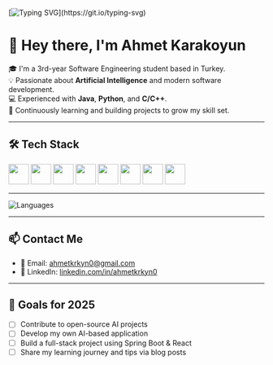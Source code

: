 <!-- Typing animation -->
[![Typing SVG](https://readme-typing-svg.herokuapp.com?font=Fira+Code&duration=3000&pause=800&color=00BFFF&center=true&vCenter=true&width=435&lines=Hi+there!+I'm+Ahmet+Karakoyun;Software+Engineering+Student;AI+Enthusiast+%F0%9F%A7%91%E2%80%8D%F0%9F%92%BB;Welcome+to+my+GitHub!)](https://git.io/typing-svg)

# 👋 Hey there, I'm Ahmet Karakoyun

🎓 I'm a 3rd-year Software Engineering student based in Turkey.  
💡 Passionate about **Artificial Intelligence** and modern software development.  
💻 Experienced with **Java**, **Python**, and **C/C++**.  
🚀 Continuously learning and building projects to grow my skill set.

---

## 🛠️ Tech Stack

<p>
  <img src="https://cdn.jsdelivr.net/gh/devicons/devicon/icons/python/python-original.svg" width="40"/>
  <img src="https://cdn.jsdelivr.net/gh/devicons/devicon/icons/java/java-original.svg" width="40"/>
  <img src="https://cdn.jsdelivr.net/gh/devicons/devicon/icons/cplusplus/cplusplus-original.svg" width="40"/>
  <img src="https://cdn.jsdelivr.net/gh/devicons/devicon/icons/spring/spring-original.svg" width="40"/>
  <img src="https://cdn.jsdelivr.net/gh/devicons/devicon/icons/mysql/mysql-original.svg" width="40"/>
  <img src="https://cdn.jsdelivr.net/gh/devicons/devicon/icons/html5/html5-original.svg" width="40"/>
  <img src="https://cdn.jsdelivr.net/gh/devicons/devicon/icons/css3/css3-original.svg" width="40"/>
  <img src="https://cdn.jsdelivr.net/gh/devicons/devicon/icons/git/git-original.svg" width="40"/>
</p>

---
![Languages](https://github.com/ahmetkrkyn0/ahmetkarakoyun/blob/main/github-metrics.svg)


---

## 📫 Contact Me

- 📧 Email: ahmetkrkyn0@gmail.com  
- 💼 LinkedIn: [linkedin.com/in/ahmetkrkyn0](https://www.linkedin.com/in/ahmetkrkyn0)

---

## 🎯 Goals for 2025

- [ ] Contribute to open-source AI projects  
- [ ] Develop my own AI-based application  
- [ ] Build a full-stack project using Spring Boot & React  
- [ ] Share my learning journey and tips via blog posts  
